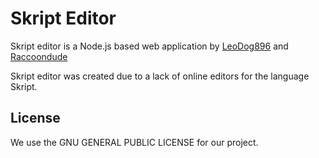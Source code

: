 # Skript Editor

Skript editor is a Node.js based web application by [LeoDog896](https://github.com/LeoDog896) and [Raccoondude](https://raccooondude.com)

Skript editor was created due to a lack of online editors for the language Skript.

## License

We use the GNU GENERAL PUBLIC LICENSE for our project.